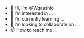 - 👋 Hi, I’m @Wqaashlo
- 👀 I’m interested in ...
- 🌱 I’m currently learning ...
- 💞️ I’m looking to collaborate on ...
- 📫 How to reach me ...

<!---
Wqaashlo/Wqaashlo is a ✨ special ✨ repository because its `README.md` (this file) appears on your GitHub profile.
You can click the Preview link to take a look at your changes.
--->
